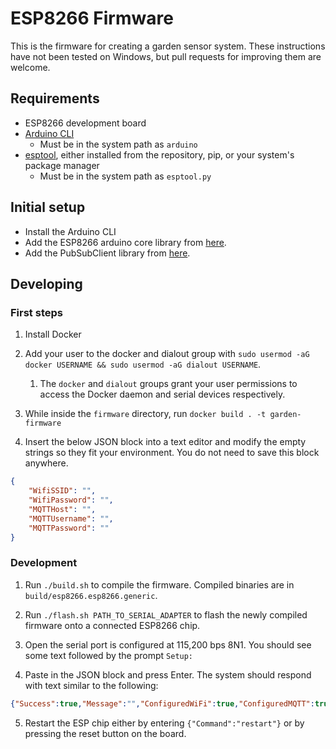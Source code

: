 # ESP8266 Firmware

This is the firmware for creating a garden sensor system. These instructions have not been tested on Windows, but pull requests for improving them are welcome.

## Requirements

* ESP8266 development board
* [Arduino CLI](https://github.com/arduino/arduino-cli/releases)
  * Must be in the system path as `arduino`
* [esptool](https://github.com/espressif/esptool/releases), either installed from the repository, pip, or your system's package manager
  * Must be in the system path as `esptool.py`

## Initial setup

* Install the Arduino CLI
* Add the ESP8266 arduino core library from [here](https://arduino-esp8266.readthedocs.io/en/latest/installing.html).
* Add the PubSubClient library from [here](https://github.com/Imroy/pubsubclient).

## Developing

### First steps

1. Install Docker

2. Add your user to the docker and dialout group with `sudo usermod -aG docker USERNAME && sudo usermod -aG dialout USERNAME`.
    1. The `docker` and `dialout` groups grant your user permissions to access the Docker daemon and serial devices respectively.

3. While inside the `firmware` directory, run `docker build . -t garden-firmware`

4. Insert the below JSON block into a text editor and modify the empty strings so they fit your environment. You do not need to save this block anywhere.

```json
{
    "WifiSSID": "",
    "WifiPassword": "",
    "MQTTHost": "",
    "MQTTUsername": "",
    "MQTTPassword": ""
}
```

### Development

1. Run `./build.sh` to compile the firmware. Compiled binaries are in `build/esp8266.esp8266.generic`.

2. Run `./flash.sh PATH_TO_SERIAL_ADAPTER` to flash the newly compiled firmware onto a connected ESP8266 chip.

3. Open the serial port is configured at 115,200 bps 8N1. You should see some text followed by the prompt `Setup:`

4. Paste in the JSON block and press Enter. The system should respond with text similar to the following:

```json
{"Success":true,"Message":"","ConfiguredWiFi":true,"ConfiguredMQTT":true,"MQTTAuthenticated":true}
```

5. Restart the ESP chip either by entering `{"Command":"restart"}` or by pressing the reset button on the board.
